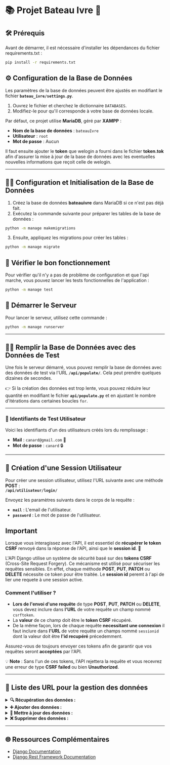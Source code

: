# 📚 **Projet Bateau Ivre** 🚤

## 🛠 **Prérequis**

Avant de démarrer, il est nécessaire d'installer les dépendances du fichier requirements.txt :

```bash
pip install -r requirements.txt
```

## ⚙️ **Configuration de la Base de Données**

Les paramètres de la base de données peuvent être ajustés en modifiant le fichier **`bateau_ivre/settings.py`**.

1. Ouvrez le fichier et cherchez le dictionnaire `DATABASES`.
2. Modifiez-le pour qu'il corresponde à votre base de données locale.

Par défaut, ce projet utilise **MariaDB**, géré par **XAMPP** :
- **Nom de la base de données** : `bateauIvre`
- **Utilisateur** : `root`
- **Mot de passe** : Aucun

Il faut ensuite ajouter le **token** que welogin a fourni dans le fichier **token.tok** afin d'assurer la mise à jour de la base de données avec les eventuelles nouvelles informations que reçoit celle de welogin.

---

## 🧑‍💻 **Configuration et Initialisation de la Base de Données**

1. Créez la base de données **bateauivre** dans MariaDB si ce n'est pas déjà fait.
2. Exécutez la commande suivante pour préparer les tables de la base de données :

```bash
python -m manage makemigrations
```

3. Ensuite, appliquez les migrations pour créer les tables :
```bash
python -m manage migrate
```

## 🧪 **Vérifier le bon fonctionnement**

Pour vérifier qu'il n'y a pas de problème de configuration et que l'api marche, vous pouvez lancer les tests fonctionnelles de l'application :
```bash
python -m manage test
```

## 🚀 **Démarrer le Serveur**

Pour lancer le serveur, utilisez cette commande :
```bash
python -m manage runserver
```

---

## 🧑‍🔬 **Remplir la Base de Données avec des Données de Test**

Une fois le serveur démarré, vous pouvez remplir la base de données avec des données de test via l'URL **`/api/populate/`**. Cela peut prendre quelques dizaines de secondes.

👉 Si la création des données est trop lente, vous pouvez réduire leur quantité en modifiant le fichier **`api/populate.py`** et en ajustant le nombre d'itérations dans certaines boucles `for`.

---

### 🔑 **Identifiants de Test Utilisateur**

Voici les identifiants d'un des utilisateurs créés lors du remplissage :

- **Mail** : `canard@gmail.com` 🦆  
- **Mot de passe** : `canard` 🔒

---

## 🔑 **Création d'une Session Utilisateur**

Pour créer une session utilisateur, utilisez l'URL suivante avec une méthode **POST** :  
**`/api/utilisateur/login/`**

Envoyez les paramètres suivants dans le corps de la requête :
- **`mail`** : L'email de l'utilisateur.
- **`password`** : Le mot de passe de l'utilisateur.

## **Important**

Lorsque vous interagissez avec l'API, il est essentiel de **récupérer le token CSRF** renvoyé dans la réponse de l'API, ainsi que le **session id**. 🦆

L'API Django utilise un système de sécurité basé sur des **tokens CSRF** (Cross-Site Request Forgery). Ce mécanisme est utilisé pour sécuriser les requêtes sensibles. En effet, chaque méthode **POST**, **PUT**, **PATCH** ou **DELETE** nécessite ce token pour être traitée.
Le **session id** peremt à l'api de lier une requete à une session active.

### Comment l'utiliser ?
- **Lors de l'envoi d'une requête** de type **POST**, **PUT**, **PATCH** ou **DELETE**, vous devez inclure dans **l'URL** de votre requête un champ nommé `csrftoken`.
- La **valeur** de ce champ doit être le **token CSRF** récupéré.
- De la même façon, lors de chaque requête **necessitant une connexion** il faut inclure dans **l'URL** de votre requête un champs nommé `sessionid` dont la valeur doit être **l'id recupéré** précedemment.

Assurez-vous de toujours envoyer ces tokens afin de garantir que vos requêtes seront **acceptées** par l'API.

💡 **Note** : Sans l'un de ces tokens, l'API rejettera la requête et vous recevrez une erreur de type **CSRF failed** ou bien **Unauthorized**.

---

## 📑 **Liste des URL pour la gestion des données** 


<details>
<summary><strong>🔍 Récupération des données :</strong></summary>

#### 🧑‍💻 **Obtenir les informations de l'utilisateur connecté**  
🔹 **URL** : `/api/utilisateur/getLoginUser/`  
🔹 **Accès** : 🔒 Requiert une connexion  
🔹 **Méthode** : **GET**  
🔹 **Description** :  Permet de récupérer les informations de base sur l'utilisateur actuellement connecté, telles que :  **Nom, prénom, ville, etc.**  

---

#### 🎯 **Rechercher dans une table avec filtres avancés**  
🔹 **URLS** : `/api/utilisateur/getUser/`, `/api/utilisateur/getCollege/`, `/api/societaire/getSocietaire/`, `/api/partSocial/getPartSocial/`, `/api/evenement/getEvenement/`, `/api/evenement/getReserve/`, `/api/chaloupe/getChaloupe/`, `/api/chaloupe/getRejoint/`, `/api/connexion/getConnexion/`, `/api/connexion/getHistorique/`  
🔹 **Accès** : 🔒 Requiert une connexion  (excepté **`/api/evenement/getEvenement/`**)  
🔹 **Méthode** : **GET**  
🔹 **Description** :  Permet de selectionner des entrées d'une table via des filtres et de les récuperer.
<details>
<summary><b>🔹Paramètres requis dans le body :</b></summary>

| Champ   | Type    | Description |
|---------|--------|-------------|
| `colonne` | `list[str]` | Liste des colonnes sur lesquelles appliquer les filtres |
| `filtre`  | `list[str]` | Liste des valeurs utilisées pour filtrer les résultats |
| `mode`    | `list[str]` | Méthode de filtrage appliquée |

🔹 **Modes de filtrage disponibles** :  
| Mode | Signification |
|------|--------------|
| `==`  | Égal à |
| `<=`  | Inférieur ou égal |
| `<`   | Strictement inférieur |
| `>=`  | Supérieur ou égal |
| `>`   | Strictement supérieur |
| `^`   | Contient |

✅ **Exemple d'utilisation** :  
Si tu veux récupérer tous les utilisateurs **nommés "Duck"** qui habitent **à Paris**, en **mode strictement égal** :  
```json
URL : "/api/utilisateur/getUser/"

body : {
  "colonne": ["nom", "ville"],
  "filtre": ["Duck", "Paris"],
  "mode": ["==", "=="]
}
```

</details>

---

- `api/connexion/compteConnexion`

</details>

<details>
<summary><strong>➕ Ajouter des données :</strong></summary>

- [Liste des URLs d'ajout] 👇
- `api/utilisateur/addUser/`
- `api/utilisateur/addCollege/`
- `api/societaire/addSocietaire/`
- `api/partSocial/addPartSocial/`
- `api/evenement/addEvenement/`
- `api/evenement/addReservation/`
- `api/connexion/addConnexion/`
- `api/chaloupe/addChaloupe/`
- `api/chaloupe/addRejoint/`
- `api/chaloupe/addSelfRejoint/`

</details>

<details>
<summary><strong>🔄 Mettre à jour des données :</strong></summary>

- [Liste des URLs de maj] 👇
- `api/utilisateur/updateSelfPassword/`
- `api/utilisateur/updateUserPassword/`
- `api/utilisateur/updateUser/`
- `api/utilisateur/fusionneUsers/`
- `api/utilisateur/updateCollege/`
- `api/societaire/updateSocietaire/`
- `api/partSocial/updatePartSocial/`
- `api/evenement/updateEvenement/`
- `api/evenement/updateReservation/`
- `api/chaloupe/updateChaloupe/`
- `api/chaloupe/updateRejoint/`



</details>

<details>
<summary><strong>❌ Supprimer des données :</strong></summary>

- [Liste des URLs de supression] 👇
- `api/utilisateur/deleteUser/`
- `api/utilisateur/deleteCollege/`
- `api/societaire/deleteSocietaire/`
- `api/partSocial/deletePartSocial/`
- `api/evenement/deleteEvenement/`
- `api/evenement/deleteReservation/`
- `api/connexion/deleteConnexion/`
- `api/chaloupe/deleteChaloupe/`
- `api/chaloupe/deleteRejoint/`
- `api/chaloupe/deleteSelfRejoint/`


</details>

---

## 🌐 **Ressources Complémentaires**

- [Django Documentation](https://docs.djangoproject.com/)
- [Django Rest Framework Documentation](https://www.django-rest-framework.org/)

